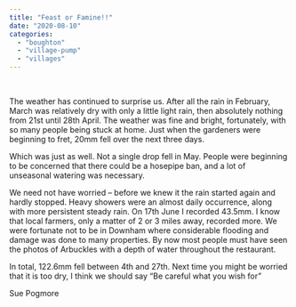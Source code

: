 ```yaml
---
title: "Feast or Famine!!"
date: "2020-08-10"
categories: 
  - "boughton"
  - "village-pump"
  - "villages"
---
```


 

The weather has continued to surprise us. After all the rain in February, March was relatively dry with only a little light rain, then absolutely nothing from 21st until 28th April. The weather was fine and bright, fortunately, with so many people being stuck at home. Just when the gardeners were beginning to fret, 20mm fell over the next three days.

Which was just as well. Not a single drop fell in May. People were beginning to be concerned that there could be a hosepipe ban, and a lot of unseasonal watering was necessary.

We need not have worried – before we knew it the rain started again and hardly stopped. Heavy showers were an almost daily occurrence, along with more persistent steady rain. On 17th June I recorded 43.5mm. I know that local farmers, only a matter of 2 or 3 miles away, recorded more. We were fortunate not to be in Downham where considerable flooding and damage was done to many properties. By now most people must have seen the photos of Arbuckles with a depth of water throughout the restaurant.

In total, 122.6mm fell between 4th and 27th. Next time you might be worried that it is too dry, I think we should say “Be careful what you wish for”

Sue Pogmore
